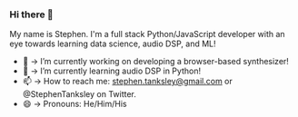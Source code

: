 ### Hi there 👋

My name is Stephen. I'm a full stack Python/JavaScript developer with an eye towards learning data science, audio DSP, and ML! 

- 🔭 -> I’m currently working on developing a browser-based synthesizer!
- 🌱 -> I’m currently learning audio DSP in Python!
- 📫 -> How to reach me: stephen.tanksley@gmail.com or @StephenTanksley on Twitter.
- 😄 -> Pronouns: He/Him/His


<!--
**StephenTanksley/StephenTanksley** is a ✨ _special_ ✨ repository because its `README.md` (this file) appears on your GitHub profile.

Here are some ideas to get you started:

- 🔭 I’m currently working on ...
- 🌱 I’m currently learning ...
- 👯 I’m looking to collaborate on ...
- 🤔 I’m looking for help with ...
- 💬 Ask me about ...
- 📫 How to reach me: ...
- 😄 Pronouns: ...
- ⚡ Fun fact: ...
-->
